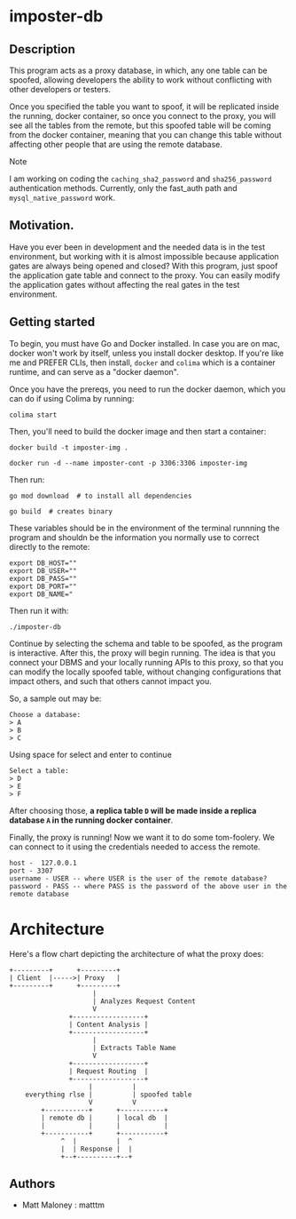 # imposter-db

## Description

This program acts as a proxy database, in which, any one table can be spoofed, allowing developers the ability to work without conflicting with other developers or testers.

Once you specified the table you want to spoof, it will be replicated inside the running, docker container, so once you connect to the proxy, you will see all the tables from the remote, but this spoofed table will be coming from the docker container, meaning that you can change this table without affecting other people that are using the remote database.

> [!NOTE]
> I am working on coding the `caching_sha2_password` and `sha256_password` authentication methods. Currently, only the fast_auth path and `mysql_native_password` work. 

## Motivation.

Have you ever been in development and the needed data is in the test environment, but working with it is almost impossible because application gates are always being opened and closed? With this program, just spoof the application gate table and connect to the proxy. You can easily modify the application gates without affecting the real gates in the test environment.

## Getting started

To begin, you must have Go and Docker installed. In case you are on mac, docker won't work by itself, unless you install docker desktop. If you're like me and PREFER CLIs, then install, `docker` and `colima` which is a container runtime, and can serve as a "docker daemon".

Once you have the prereqs, you need to run the docker daemon, which you can do if using Colima by running:
```
colima start
```
Then, you'll need to build the docker image and then start a container:
```
docker build -t imposter-img .

docker run -d --name imposter-cont -p 3306:3306 imposter-img
```

Then run:
```
go mod download  # to install all dependencies

go build  # creates binary
```
These variables should be in the environment of the terminal runnning the program and shouldn be the information you normally use to correct directly to the remote:
```
export DB_HOST=""
export DB_USER=""
export DB_PASS=""
export DB_PORT=""
export DB_NAME="
```

Then run it with:
```
./imposter-db
```
Continue by selecting the schema and table to be spoofed, as the program is interactive. After this, the proxy will begin running. The idea is that you connect your DBMS and your locally running APIs to this proxy, so that you can modify the locally spoofed table, without changing configurations that impact others, and such that others cannot impact you.

So, a sample out may be:
```
Choose a database:
> A
> B
> C
```
Using space for select and enter to continue
```
Select a table:
> D
> E
> F
```
After choosing those, **a replica table `D` will be made inside a replica database `A` in the running docker container**.

Finally, the proxy is running! Now we want it to do some tom-foolery. We can connect to it using the credentials needed to access the remote.
```
host -  127.0.0.1
port - 3307
username - USER -- where USER is the user of the remote database?
password - PASS -- where PASS is the password of the above user in the remote database
```
# Architecture

Here's a flow chart depicting the architecture of what the proxy does:
```
+---------+      +---------+
| Client  |----->| Proxy   |
+---------+      +---------+
                     |
                     | Analyzes Request Content
                     V
               +------------------+
               | Content Analysis |
               +------------------+
                     |
                     | Extracts Table Name
                     V
               +------------------+
               | Request Routing  |
               +------------------+
                    |          |
    everything rlse |          | spoofed table
                    V          V
        +-----------+      +-----------+
        | remote db |      | local db  |
        |           |      |           |
        +-----------+      +-----------+
             ^  |          |  ^
             |  | Response |  |
             +--+----------+--+
```

## Authors

- Matt Maloney : matttm
